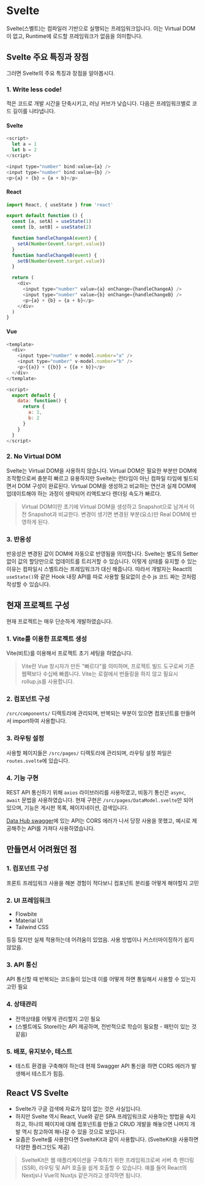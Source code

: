 # Svelte

Svelte(스벨트)는 컴파일러 기반으로 실행되는 프레임워크입니다. 이는 Virtual DOM이 없고, Runtime에 로드할 프레임워크가 없음을 의미합니다.

## Svelte 주요 특징과 장점

그러면 Svelte의 주요 특징과 장점을 알아봅시다.

### 1. Write less code!

적은 코드로 개발 시간을 단축시키고, 러닝 커브가 낮습니다. 다음은 프레임워크별로 코드 길이를 나타냅니다.

#### Svelte

```javascript
<script>
  let a = 1
  let b = 2
</script>

<input type="number" bind:value={a} />
<input type="number" bind:value={b} />
<p>{a} + {b} = {a + b}</p>
```

#### React

```javascript
import React, { useState } from 'react'

export default function () {
  const [a, setA] = useState(1)
  const [b, setB] = useState(2)

  function handleChangeA(event) {
    setA(Number(event.target.value))
  }
  function handleChangeB(event) {
    setB(Number(event.target.value))
  }

  return (
    <div>
      <input type="number" value={a} onChange={handleChangeA} />
      <input type="number" value={b} onChange={handleChangeB} />
      <p>{a} + {b} = {a + b}</p>
    </div>
  )
}
```

#### Vue

```javascript
<template>
  <div>
    <input type="number" v-model.number="a" />
    <input type="number" v-model.number="b" />
    <p>{{a}} + {{b}} = {{a + b}}</p>
  </div>
</template>

<script>
  export default {
    data: function() {
      return {
        a: 1,
        b: 2
      }
    }
  }
</script>
```

### 2. No Virtual DOM

Svelte는 Virtual DOM을 사용하지 않습니다. Virtual DOM은 필요한 부분만 DOM에 조작함으로써 충분히 빠르고 유용하지만 Svelte는 런타임이 아닌 컴파일 타임에 빌드되면서 DOM 구성이 완료된다. Virtual DOM을 생성하고 비교하는 연산과 실제 DOM에 업데이트해야 하는 과정이 생략되어 리액트보다 렌더링 속도가 빠르다.

> Virtual DOM이란 초기에 Virtual DOM을 생성하고 Snapshot으로 남겨서 이전 Snapshot과 비교한다. 변경이 생기면 변경된 부분(요소)만 Real DOM에 반영하게 된다.

### 3. 반응성

반응성은 변경된 값이 DOM에 자동으로 반영됨을 의미합니다. Svelte는 별도의 Setter 없이 값의 할당만으로 업데이트를 트리거할 수 있습니다. 이렇게 상태를 유지할 수 있는 이유는 컴파일시 스벨트라는 프레임워크가 대신 해줍니다. 따라서 개발자는 React의 `useState()`와 같은 Hook 내장 API를 따로 사용할 필요없이 순수 js 코드 짜는 것처럼 작성할 수 있습니다.

## 현재 프로젝트 구성

현재 프로젝트는 매우 단순하게 개발하였습니다.

### 1. Vite를 이용한 프로젝트 생성

Vite(비트)를 이용해서 프로젝트 초기 세팅을 하였습니다.

> Vite란 Vue 창시자가 만든 "빠르다"를 의미하며, 프로젝트 빌드 도구로써 기존 웹팩보다 수십배 빠릅니다. Vite는 로컬에서 번들링을 하지 않고 필요시 rollup.js를 사용합니다.

### 2. 컴포넌트 구성

`/src/components/` 디렉토리에 관리되며, 반복되는 부분이 있으면 컴포넌트를 만들어서 import하여 사용합니다.

### 3. 라우팅 설정

사용할 페이지들은 `/src/pages/` 디렉토리에 관리되며, 라우팅 설정 파일은 `routes.svelte`에 있습니다.

### 4. 기능 구현

REST API 통신하기 위해 `axios` 라이브러리를 사용하였고, 비동기 통신은 `async`, `await` 문법을 사용하였습니다. 현재 구현은 `/src/pages/DataModel.svelte`만 되어 있으며, 기능은 게시판 목록, 페이지네이션, 검색입니다.

[Data Hub swagger](http://222.107.32.38:48083/swagger-ui/index.html)에 있는 API는 CORS 에러가 나서 당장 사용을 못했고, 예시로 제공해주는 API를 가져다 사용하였습니다.

## 만들면서 어려웠던 점

### 1. 컴포넌트 구성

프론트 프레임워크 사용을 해본 경험이 적다보니 컴포넌트 분리를 어떻게 해야할지 고민

### 2. UI 프레임워크

- Flowbite
- Material UI
- Tailwind CSS

등등 많지만 실제 적용하는데 어려움이 있었음. 사용 방법이나 커스터마이징하기 쉽지 않았음.

### 3. API 통신

API 통신할 때 반복되는 코드들이 있는데 이를 어떻게 하면 통일해서 사용할 수 있는지 고민 필요

### 4. 상태관리

- 전역상태를 어떻게 관리할지 고민 필요 
- (스벨트에도 Store라는 API 제공하며, 전반적으로 학습이 필요함 - 패턴이 있는 것 같음)

### 5. 배포, 유지보수, 테스트

- 테스트 환경을 구축해야 하는데 현재 Swagger API 통신을 하면 CORS 에러가 발생해서 테스트가 힘듬.

## React VS Svelte

- Svelte가 구글 검색에 자료가 많이 없는 것은 사실입니다.
- 하지만 Svelte 역시 React, Vue와 같은 SPA 프레임워크로 사용하는 방법을 숙지하고, 하나의 페이지에 대해 컴포넌트를 만들고 CRUD 개발을 해놓으면 나머지 개발 역시 참고하여 해나갈 수 있을 것으로 보입니다.
- 요즘은 Svelte를 사용한다면 SvelteKit과 같이 사용합니다. (SvelteKit을 사용하면 다양한 플러그인도 제공)

> SvelteKit은 웹 애플리케이션을 구축하기 위한 프레임워크로써 서버 측 렌더링(SSR), 라우팅 및 API 호출을 쉽게 호출할 수 있습니다. 예를 들어 React의 Nextjs나 Vue의 Nuxtjs 같은거라고 생각하면 됩니다.